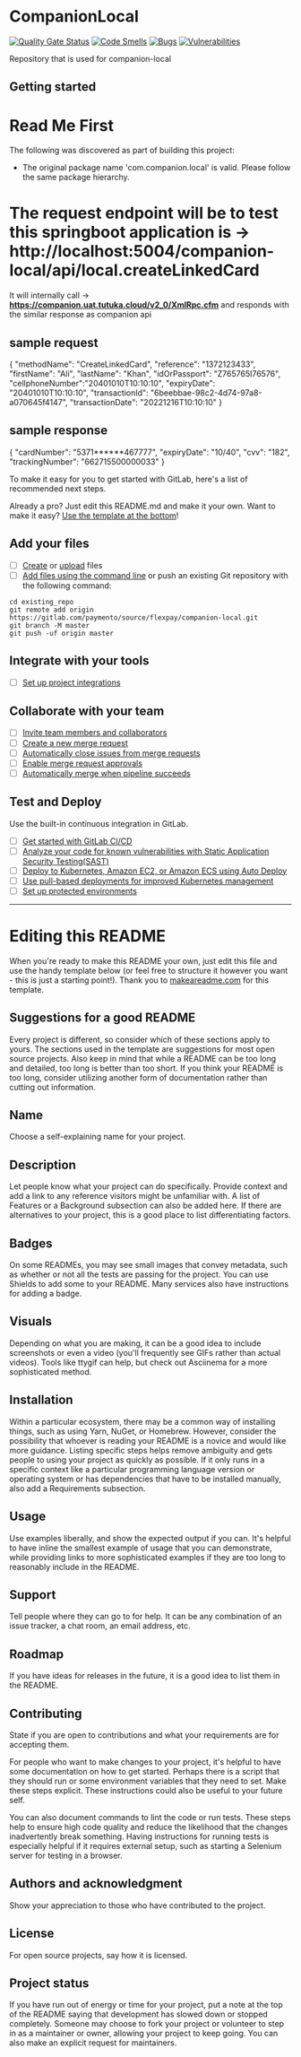 # CompanionLocal

[![Quality Gate Status](https://sonarcloud.io/api/project_badges/measure?project=paymento_42040066&metric=alert_status&token=1a55daf3ae9ed2d32bff1de51069802740eea191)](https://sonarcloud.io/summary/new_code?id=paymento_42040066)
[![Code Smells](https://sonarcloud.io/api/project_badges/measure?project=paymento_42040066&metric=code_smells&token=1a55daf3ae9ed2d32bff1de51069802740eea191)](https://sonarcloud.io/summary/new_code?id=paymento_42040066)
[![Bugs](https://sonarcloud.io/api/project_badges/measure?project=paymento_42040066&metric=bugs&token=1a55daf3ae9ed2d32bff1de51069802740eea191)](https://sonarcloud.io/summary/new_code?id=paymento_42040066)
[![Vulnerabilities](https://sonarcloud.io/api/project_badges/measure?project=paymento_42040066&metric=vulnerabilities&token=1a55daf3ae9ed2d32bff1de51069802740eea191)](https://sonarcloud.io/summary/new_code?id=paymento_42040066)

Repository that is used for companion-local

## Getting started

# Read Me First
The following was discovered as part of building this project:

* The original package name 'com.companion.local' is valid. Please follow the same package hierarchy.

# The request endpoint will be to test this springboot application is -> http://localhost:5004/companion-local/api/local.createLinkedCard

It will internally call -> **https://companion.uat.tutuka.cloud/v2_0/XmlRpc.cfm**
and responds with the similar response as companion api

sample request
------------------
{
"methodName": "CreateLinkedCard",
"reference": "1372123433",
"firstName": "Ali",
"lastName": "Khan",
"idOrPassport": "Z765765I76576",
"cellphoneNumber":"20401010T10:10:10",
"expiryDate": "20401010T10:10:10",
"transactionId": "6beebbae-98c2-4d74-97a8-a070645f4147",
"transactionDate": "20221216T10:10:10"
}

sample response
------------------
{
"cardNumber": "5371******467777",
"expiryDate": "10/40",
"cvv": "182",
"trackingNumber": "662715500000033"
}

To make it easy for you to get started with GitLab, here's a list of recommended next steps.

Already a pro? Just edit this README.md and make it your own. Want to make it easy? [Use the template at the bottom](#editing-this-readme)!

## Add your files

- [ ] [Create](https://docs.gitlab.com/ee/user/project/repository/web_editor.html#create-a-file) or [upload](https://docs.gitlab.com/ee/user/project/repository/web_editor.html#upload-a-file) files
- [ ] [Add files using the command line](https://docs.gitlab.com/ee/gitlab-basics/add-file.html#add-a-file-using-the-command-line) or push an existing Git repository with the following command:

```
cd existing_repo
git remote add origin https://gitlab.com/paymento/source/flexpay/companion-local.git
git branch -M master
git push -uf origin master
```

## Integrate with your tools

- [ ] [Set up project integrations](https://gitlab.com/paymento/source/flexpay/companion-local/-/settings/integrations)

## Collaborate with your team

- [ ] [Invite team members and collaborators](https://docs.gitlab.com/ee/user/project/members/)
- [ ] [Create a new merge request](https://docs.gitlab.com/ee/user/project/merge_requests/creating_merge_requests.html)
- [ ] [Automatically close issues from merge requests](https://docs.gitlab.com/ee/user/project/issues/managing_issues.html#closing-issues-automatically)
- [ ] [Enable merge request approvals](https://docs.gitlab.com/ee/user/project/merge_requests/approvals/)
- [ ] [Automatically merge when pipeline succeeds](https://docs.gitlab.com/ee/user/project/merge_requests/merge_when_pipeline_succeeds.html)

## Test and Deploy

Use the built-in continuous integration in GitLab.

- [ ] [Get started with GitLab CI/CD](https://docs.gitlab.com/ee/ci/quick_start/index.html)
- [ ] [Analyze your code for known vulnerabilities with Static Application Security Testing(SAST)](https://docs.gitlab.com/ee/user/application_security/sast/)
- [ ] [Deploy to Kubernetes, Amazon EC2, or Amazon ECS using Auto Deploy](https://docs.gitlab.com/ee/topics/autodevops/requirements.html)
- [ ] [Use pull-based deployments for improved Kubernetes management](https://docs.gitlab.com/ee/user/clusters/agent/)
- [ ] [Set up protected environments](https://docs.gitlab.com/ee/ci/environments/protected_environments.html)

***

# Editing this README

When you're ready to make this README your own, just edit this file and use the handy template below (or feel free to structure it however you want - this is just a starting point!). Thank you to [makeareadme.com](https://www.makeareadme.com/) for this template.

## Suggestions for a good README
Every project is different, so consider which of these sections apply to yours. The sections used in the template are suggestions for most open source projects. Also keep in mind that while a README can be too long and detailed, too long is better than too short. If you think your README is too long, consider utilizing another form of documentation rather than cutting out information.

## Name
Choose a self-explaining name for your project.

## Description
Let people know what your project can do specifically. Provide context and add a link to any reference visitors might be unfamiliar with. A list of Features or a Background subsection can also be added here. If there are alternatives to your project, this is a good place to list differentiating factors.

## Badges
On some READMEs, you may see small images that convey metadata, such as whether or not all the tests are passing for the project. You can use Shields to add some to your README. Many services also have instructions for adding a badge.

## Visuals
Depending on what you are making, it can be a good idea to include screenshots or even a video (you'll frequently see GIFs rather than actual videos). Tools like ttygif can help, but check out Asciinema for a more sophisticated method.

## Installation
Within a particular ecosystem, there may be a common way of installing things, such as using Yarn, NuGet, or Homebrew. However, consider the possibility that whoever is reading your README is a novice and would like more guidance. Listing specific steps helps remove ambiguity and gets people to using your project as quickly as possible. If it only runs in a specific context like a particular programming language version or operating system or has dependencies that have to be installed manually, also add a Requirements subsection.

## Usage
Use examples liberally, and show the expected output if you can. It's helpful to have inline the smallest example of usage that you can demonstrate, while providing links to more sophisticated examples if they are too long to reasonably include in the README.

## Support
Tell people where they can go to for help. It can be any combination of an issue tracker, a chat room, an email address, etc.

## Roadmap
If you have ideas for releases in the future, it is a good idea to list them in the README.

## Contributing
State if you are open to contributions and what your requirements are for accepting them.

For people who want to make changes to your project, it's helpful to have some documentation on how to get started. Perhaps there is a script that they should run or some environment variables that they need to set. Make these steps explicit. These instructions could also be useful to your future self.

You can also document commands to lint the code or run tests. These steps help to ensure high code quality and reduce the likelihood that the changes inadvertently break something. Having instructions for running tests is especially helpful if it requires external setup, such as starting a Selenium server for testing in a browser.

## Authors and acknowledgment
Show your appreciation to those who have contributed to the project.

## License
For open source projects, say how it is licensed.

## Project status
If you have run out of energy or time for your project, put a note at the top of the README saying that development has slowed down or stopped completely. Someone may choose to fork your project or volunteer to step in as a maintainer or owner, allowing your project to keep going. You can also make an explicit request for maintainers.
